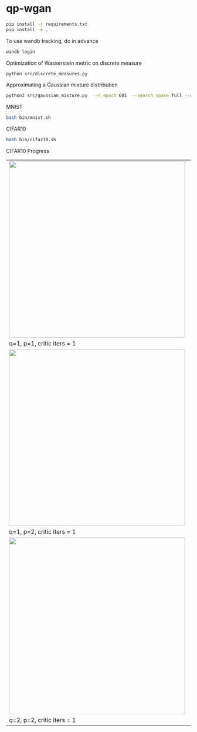 # qp-wgan

```bash
pip install -r requirements.txt
pip install -e .
```

To use wandb tracking, do in advance
```bash
wandb login
```

Optimization of Wasserstein metric on discrete measure

```bash
python src/discrete_measures.py
```

Approximating a Gaussian mixture distribution

```bash
python3 src/gaussian_mixture.py  --n_epoch 601  --search_space full --n_critic_iter 2 --reg_coef1 0.1 --reg_coef2 1 --batch_size 64
```

MNIST

```bash
bash bin/mnist.sh

```

CIFAR10

```bash
bash bin/cifar10.sh
```

CIFAR10 Progress

<table style="width:100%; table-layout:fixed;">
  <tr>
    <td><img width="480px" src="figs/gif/cifar_1_1_1.gif"></td>
    <td><img width="480px" src="figs/gif/cifar_1_1_5.gif"></td>
  </tr>
  <tr>
    <td>q=1, p=1, critic iters = 1</td>
    <td>q=1, p=1, critic iters = 5</td>
  </tr>
    <tr>
    <td><img width="480px" src="figs/gif/cifar_1_2_1.gif"></td>
    <td><img width="480px" src="figs/gif/cifar_1_2_5.gif"></td>
  </tr>
  <tr>
    <td>q=1, p=2, critic iters = 1</td>
    <td>q=1, p=2, critic iters = 5</td>
  </tr>
    <tr>
    <td><img width="480px" src="figs/gif/cifar_2_2_1.gif"></td>
    <td><img width="480px" src="figs/gif/cifar_2_2_5.gif"></td>
  </tr>
  <tr>
    <td>q=2, p=2, critic iters = 1</td>
    <td>q=2, p=2, critic iters = 5</td>
  </tr>

</table>

